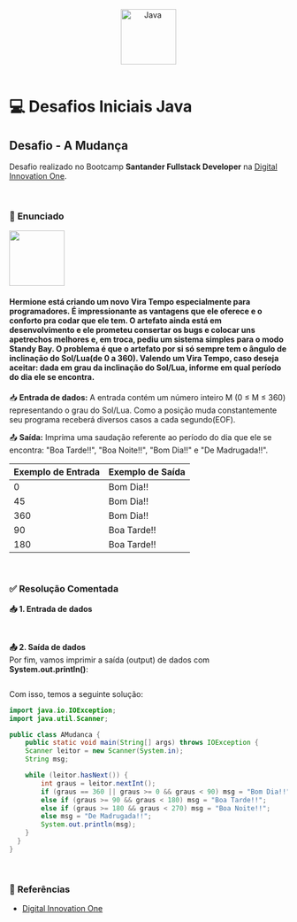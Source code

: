 <div align="center">
  <img alt="Java" height="100" src="https://raw.githubusercontent.com/FortAwesome/Font-Awesome/6.x/svgs/brands/java.svg">
</div>

<br>

# 💻 Desafios Iniciais Java

## Desafio - A Mudança
Desafio realizado no Bootcamp **Santander Fullstack Developer** na [Digital Innovation One](https://www.dio.me/).

<br>

### 📝 **Enunciado**

  <img height="100" src="https://www.beecrowd.com.br/gallery/images/problems/UOJ_2686.png?origem=1">

#### **Hermione está criando um novo Vira Tempo especialmente para programadores. É impressionante as vantagens que ele oferece e o conforto pra codar que ele tem. O artefato ainda está em desenvolvimento e ele prometeu consertar os bugs e colocar uns apetrechos melhores e, em troca, pediu um sistema simples para o modo Standy Bay. O problema é que o artefato por si só sempre tem o ângulo de inclinação do Sol/Lua(de 0 a 360). Valendo um Vira Tempo, caso deseja aceitar: dada em grau da inclinação do Sol/Lua, informe em qual período do dia ele se encontra.**

📥 **Entrada de dados:** A entrada contém um número inteiro M (0 ≤ M ≤ 360) representando o grau do Sol/Lua. Como a posição muda constantemente seu programa receberá diversos casos a cada segundo(EOF).


📤 **Saída:** Imprima uma saudação referente ao período do dia que ele se encontra: "Boa Tarde!!", "Boa Noite!!", "Bom Dia!!" e "De Madrugada!!".

Exemplo de Entrada          | Exemplo de Saída
--------------------------- | ---------------------------
0              		          | Bom Dia!!
45              	          | Bom Dia!!
360            		          | Bom Dia!!
90            		          | Boa Tarde!!
180            		          | Boa Tarde!!

<br>

### ✅ **Resolução Comentada**

**📥 1. Entrada de dados**<br>

<br>

**📤 2. Saída de dados**<br>
Por fim, vamos imprimir a saída (output) de dados com **System.out.println()**:
```java

```

Com isso, temos a seguinte solução:
```java
import java.io.IOException;
import java.util.Scanner;

public class AMudanca {
    public static void main(String[] args) throws IOException {
    Scanner leitor = new Scanner(System.in);
    String msg;

  	while (leitor.hasNext()) {
  		int graus = leitor.nextInt();
  		if (graus == 360 || graus >= 0 && graus < 90) msg = "Bom Dia!!";
  		else if (graus >= 90 && graus < 180) msg = "Boa Tarde!!";
  		else if (graus >= 180 && graus < 270) msg = "Boa Noite!!";
  		else msg = "De Madrugada!!";
  		System.out.println(msg);
  	} 
  }
}
```

<br>

### 🔎 **Referências**
- [Digital Innovation One](https://www.dio.me/)

<br>
